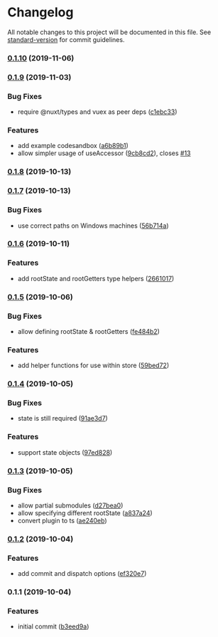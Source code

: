 # Changelog

All notable changes to this project will be documented in this file. See [standard-version](https://github.com/conventional-changelog/standard-version) for commit guidelines.

### [0.1.10](https://github.com/danielroe/nuxt-typed-vuex/compare/v0.1.10-beta.2...v0.1.10) (2019-11-06)

### [0.1.9](https://github.com/danielroe/nuxt-typed-vuex/compare/v0.1.8...v0.1.9) (2019-11-03)


### Bug Fixes

* require @nuxt/types and vuex as peer deps ([c1ebc33](https://github.com/danielroe/nuxt-typed-vuex/commit/c1ebc33))


### Features

* add example codesandbox ([a6b89b1](https://github.com/danielroe/nuxt-typed-vuex/commit/a6b89b1))
* allow simpler usage of useAccessor ([9cb8cd2](https://github.com/danielroe/nuxt-typed-vuex/commit/9cb8cd2)), closes [#13](https://github.com/danielroe/nuxt-typed-vuex/issues/13)

### [0.1.8](https://github.com/danielroe/nuxt-typed-vuex/compare/v0.1.7...v0.1.8) (2019-10-13)

### [0.1.7](https://github.com/danielroe/nuxt-typed-vuex/compare/v0.1.6...v0.1.7) (2019-10-13)


### Bug Fixes

* use correct paths on Windows machines ([56b714a](https://github.com/danielroe/nuxt-typed-vuex/commit/56b714a))

### [0.1.6](https://github.com/danielroe/nuxt-typed-vuex/compare/v0.1.5...v0.1.6) (2019-10-11)


### Features

* add rootState and rootGetters type helpers ([2661017](https://github.com/danielroe/nuxt-typed-vuex/commit/2661017))

### [0.1.5](https://github.com/danielroe/nuxt-typed-vuex/compare/v0.1.4...v0.1.5) (2019-10-06)


### Bug Fixes

* allow defining rootState & rootGetters ([fe484b2](https://github.com/danielroe/nuxt-typed-vuex/commit/fe484b2))


### Features

* add helper functions for use within store ([59bed72](https://github.com/danielroe/nuxt-typed-vuex/commit/59bed72))

### [0.1.4](https://github.com/danielroe/nuxt-typed-vuex/compare/v0.1.3...v0.1.4) (2019-10-05)


### Bug Fixes

* state is still required ([91ae3d7](https://github.com/danielroe/nuxt-typed-vuex/commit/91ae3d7))


### Features

* support state objects ([97ed828](https://github.com/danielroe/nuxt-typed-vuex/commit/97ed828))

### [0.1.3](https://github.com/danielroe/nuxt-typed-vuex/compare/v0.1.2...v0.1.3) (2019-10-05)


### Bug Fixes

* allow partial submodules ([d27bea0](https://github.com/danielroe/nuxt-typed-vuex/commit/d27bea0))
* allow specifying different rootState ([a837a24](https://github.com/danielroe/nuxt-typed-vuex/commit/a837a24))
* convert plugin to ts ([ae240eb](https://github.com/danielroe/nuxt-typed-vuex/commit/ae240eb))

### [0.1.2](https://github.com/danielroe/nuxt-typed-vuex/compare/v0.1.1...v0.1.2) (2019-10-04)


### Features

* add commit and dispatch options ([ef320e7](https://github.com/danielroe/nuxt-typed-vuex/commit/ef320e7))

### 0.1.1 (2019-10-04)


### Features

* initial commit ([b3eed9a](https://github.com/danielroe/nuxt-typed-vuex/commit/b3eed9a))
